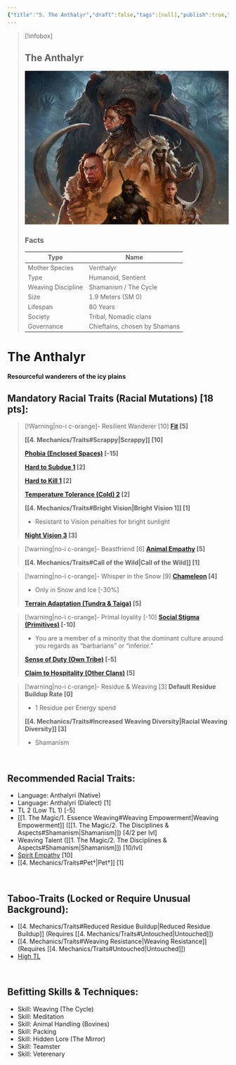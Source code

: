 ```yaml
---
{"title":"5. The Anthalyr","draft":false,"tags":[null],"publish":true,"path":"2. The Races/5. The Anthalyr.md","permalink":"/2-the-races/5-the-anthalyr/","PassFrontmatter":true}
---
```


> [!infobox]
> 
> 
> ## **The Anthalyr**
> 
> ![The Anthalyr.webp](../The%20Anthalyr.webp)
> 
> ### Facts
> 
> | Type | Name |
> | --- | --- |
> | Mother Species | Venthalyr |
> | Type | Humanoid, Sentient |
> | Weaving Discipline | Shamanism / The Cycle |
> | Size | 1.9 Meters (SM 0)
> | Lifespan | 80 Years |
> | Society | Tribal, Nomadic clans |
> | Governance | Chieftains, chosen by Shamans |

# **The Anthalyr**
**Resourceful wanderers of the icy plains**
<br>

## Mandatory Racial Traits (Racial Mutations) [18 pts]:

> [!Warning|no-i c-orange]- Resilient Wanderer [10]
> **[Fit](https://gurps.fandom.com/wiki/Fit) [5]**
> 
> **[[4. Mechanics/Traits#Scrappy\|Scrappy]] [10]**
> 
> **[Phobia (Enclosed Spaces)](https://gurps.fandom.com/wiki/Phobias) [-15]**
> 
> **[Hard to Subdue 1](https://gurps.fandom.com/wiki/Hard_to_Subdue) [2]**
> 
> **[Hard to Kill 1](https://gurps.fandom.com/wiki/Hard_to_Kill) [2]**
> 
> **[Temperature Tolerance (Cold) 2](https://gurps.fandom.com/wiki/Temperature_Tolerance) [2]**
> 
> **[[4. Mechanics/Traits#Bright Vision\|Bright Vision 1]] [1]**
> - Resistant to Vision penalties for bright sunlight
> 
> **[Night Vision 3](https://gurps.fandom.com/wiki/Night_Vision) [3]**
> 

> [!warning|no-i c-orange]- Beastfriend [6]
> **[Animal Empathy](https://gurps.fandom.com/wiki/Animal_Empathy) [5]**
> 
> **[[4. Mechanics/Traits#Call of the Wild\|Call of the Wild]] [1]**
> 

> [!warning|no-i c-orange]- Whisper in the Snow [9]
> **[Chameleon](https://gurps.fandom.com/wiki/Chameleon) [4]**
> - Only in Snow and Ice [-30%]
>
> **[Terrain Adaptation (Tundra & Taiga)](https://gurps.fandom.com/wiki/Terrain_Adaptation) [5]**
>

> [!warning|no-i c-orange]- Primal loyality [-10]
> **[Social Stigma (Primitives)](https://gurps.fandom.com/wiki/Social_Stigma) [-10]**
> - You are a member of a minority that the dominant culture around you regards as “barbarians” or “inferior.”
> 
> **[Sense of Duty (Own Tribe)](https://gurps.fandom.com/wiki/Sense_of_Duty) [-5]**
> 
> **[Claim to Hospitality (Other Clans)](https://gurps.fandom.com/wiki/Claim_to_Hospitality) [5]**
> 

> [!warning|no-i c-orange]- Residue & Weaving [3]
> **Default Residue Buildup Rate [0]**
> - 1 Residue per Energy spend
> 
> **[[4. Mechanics/Traits#Increased Weaving Diversity\|Racial Weaving Diversity]] [3]**
> - Shamanism
>

<br>

## Recommended Racial Traits:
- Language: Anthalyri (Native)
- Language: Anthalyri (Dialect) [1]
- TL 2 (Low TL 1) [-5]
- [[1. The Magic/1. Essence Weaving#Weaving Empowerment\|Weaving Empowerment]] ([[1. The Magic/2. The Disciplines & Aspects#Shamanism\|Shamanism]]) [4/2 per lvl]
- Weaving Talent ([[1. The Magic/2. The Disciplines & Aspects#Shamanism\|Shamanism]]) [10/lvl]
- [Spirit Empathy](https://gurps.fandom.com/wiki/Spirit_Empathy) [10]
- [[4. Mechanics/Traits#Pet†\|Pet†]] [1]

<br>

## Taboo-Traits (Locked or Require Unusual Background):
- [[4. Mechanics/Traits#Reduced Residue Buildup\|Reduced Residue Buildup]] (Requires [[4. Mechanics/Traits#Untouched\|Untouched]])
- [[4. Mechanics/Traits#Weaving Resistance\|Weaving Resistance]] (Requires [[4. Mechanics/Traits#Untouched\|Untouched]])
- [High TL](https://gurps.fandom.com/wiki/High_TL)

<br>

## Befitting Skills & Techniques:
- Skill: Weaving (The Cycle)
- Skill: Meditation
- Skill: Animal Handling (Bovines)
- Skill: Packing
- Skill: Hidden Lore (The Mirror)
- Skill: Teamster
- Skill: Veterenary
